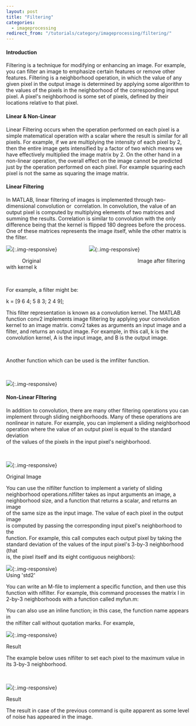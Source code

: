 ```yaml
---
layout: post
title: "Filtering"
categories:
  - imageprocessing
redirect_from: "/tutorials/category/imageprocessing/filtering/"
---
```


#### Introduction

Filtering is a technique for modifying or enhancing an image. For example, you can filter an image to emphasize certain features or remove other features. Filtering is a neighborhood operation, in which the value of any given pixel in the output image is determined by applying some algorithm to the values of the pixels in the neighborhood of the corresponding input pixel. A pixel's neighborhood is some set of pixels, defined by their locations relative to that pixel.

#### Linear & Non-Linear

Linear Filtering occurs when the operation performed on each pixel is a  simple matematical operation with a scalar where the result is similar for all pixels. For example, if we are multiplying the intensity of each pixel by 2, then the entire image gets intensified by a factor of two which means we have effectively multiplied the image matrix by 2. On the other hand in a non-linear operation, the overall effect on the image cannot be predicted just by the operation performed on each pixel. For example squaring each pixel is not the same as squaring the image matrix.

#### Linear Filtering

In MATLAB, linear filtering of images is implemented through two-dimensional convolution or  correlation. In convolution, the value of an output pixel is computed by multiplying elements of two matrices and summing the results. Correlation is similar to convolution with the only difference being that the kernel is flipped 180 degrees before the process.  
One of these matrices represents the image itself, while the other matrix is the filter.

![][1]{:.img-responsive}                      ![][2]{:.img-responsive}                   

           Original                                                                   Image after filtering with kernel k

 

For example, a filter might be:

k = [9 6 4; 5 8 3; 2 4 9];

This filter representation is known as a convolution kernel. The MATLAB function conv2 implements image filtering by applying your convolution kernel to an image matrix. conv2 takes as arguments an input image and a filter, and returns an output image. For example, in this call, k is the convolution kernel, A is the input image, and B is the output image.

 

  
Another function which can be used is the imfilter function.

 

![][3]{:.img-responsive}

#### Non-Linear FIltering

In addition to convolution, there are many other filtering operations you can  
implement through sliding neighborhoods. Many of these operations are  
nonlinear in nature. For example, you can implement a sliding neighborhood  
operation where the value of an output pixel is equal to the standard deviation  
of the values of the pixels in the input pixel's neighborhood.

 

![][4]{:.img-responsive}

Original Image

  
You can use the nlfilter function to implement a variety of sliding  
neighborhood operations.nlfilter takes as input arguments an image, a  
neighborhood size, and a function that returns a scalar, and returns an image  
of the same size as the input image. The value of each pixel in the output image  
is computed by passing the corresponding input pixel's neighborhood to the  
function. For example, this call computes each output pixel by taking the  
standard deviation of the values of the input pixel's 3-by-3 neighborhood (that  
is, the pixel itself and its eight contiguous neighbors):

![][5]{:.img-responsive}  
Using 'std2'

  
You can write an M-file to implement a specific function, and then use this  
function with nlfilter. For example, this command processes the matrix I in  
2-by-3 neighborhoods with a function called myfun.m:

You can also use an inline function; in this case, the function name appears in  
the nlfilter call without quotation marks. For example,

![][6]{:.img-responsive}

Result

The example below uses nlfilter to set each pixel to the maximum value in  
its 3-by-3 neighborhood.

 

![][7]{:.img-responsive}

Result

The result in case of the previous command is quite apparent as some level of noise has appeared in the image.

[1]: https://lh3.googleusercontent.com/dQKXbKsl_AG6rrvKt28gsnpkVX3RM4hSgG18QQvYcpBBQZncSFbAvV6yJDp7Nlu9Q5DUNhrXx-Lxu0fBcyR3S2_fAjkTtUG1R3QKK6MyvDf0OZ-eL21cvNi2
[2]: https://lh3.googleusercontent.com/TTGyVG9DPyKgo4ff6hDUUQE5SqHTgkhwPUA0pfvytRNPPrN_cAurCD0z-HULBmzm0nOczp-frnl1_NEJFlEHJLpI9plwdvMbKLcB8S_oB1pFmKvs5m4Pl7AV
[3]: https://lh5.googleusercontent.com/i3qqfa_5o1EBBgJgJA24Z9qouxb2Gf4zKs2uChLpyoIdPgLHyGHjTVU9A01Teyi7vvfKPWPAZUwxR17Km9nU_EvynIvfgHe9hstY_kMs36KtqkrGnOpBLa50
[4]: https://lh4.googleusercontent.com/m9_R5ekIBN0lvwN5sXuUxCAPCvXM5L92vknfMhaDUVdkJ4SfrXT350lKYAdn62hKEnqnI3ck1vZjGn1eKQ3TYni25acKc8YRZrMolfIiypSXbooGtwUTAqZ6
[5]: https://lh6.googleusercontent.com/Wsr6-niBn5Y8Mk8LP-rodo5O5JwWpR2n5D7eKc0ptsKypwJd5R8D7YQ-_dA7HJZfZweVKUQ2NvTV0ccKjjsX-6Vtxy3xtPwl7KYGN0-jcyJ_8hbPmmE2WSzd
[6]: https://lh5.googleusercontent.com/BlQUoch0rgsyfNVTCE6fLBDbFUI3ZyBTm6hDGAB4K0FnQabUHnALXUUsL8Dzygfagyca49wFV3moyUDFOEiMFt9zOix7_P2efhASaCx5ihf9ZtseVfox5Rye
[7]: https://lh5.googleusercontent.com/SKcfxIy2_H7gGvHeeG9DmwDuUKCZmMTmu8AEAZ6_DP_3C14y_0WSn2JTitL-UqG_PdlEw5HEJSDZ0E-Hbn0UxDCNcuoKgB2hrUBEcM6i5vHpTue2v3uz_r5s
